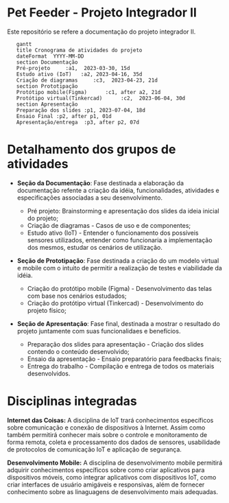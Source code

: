 # Pet Feeder - Projeto Integrador II
Este repositório se refere a documentação do projeto integrador II. 
 
 ```mermaid
    gantt
    title Cronograma de atividades do projeto
    dateFormat  YYYY-MM-DD
    section Documentação
    Pré-projeto     :a1,  2023-03-30, 15d
    Estudo ativo (IoT)   :a2, 2023-04-16, 35d
    Criação de diagramas     :c3,  2023-04-23, 21d
    section Prototipação
    Protótipo mobile(Figma)      :c1, after a2, 21d
    Protótipo virtual(Tinkercad)      :c2,  2023-06-04, 30d
    section Apresentação
    Preparação dos slides :p1, 2023-07-04, 18d
    Ensaio Final :p2, after p1, 01d
    Apresentação/entrega  :p3, after p2, 07d
``` 

# Detalhamento dos grupos de atividades

- **Seção da Documentação**: Fase destinada a elaboração da documentação refente a criação da idéia, funcionalidades, atividades e especificações associadas a seu desenvolvimento.

   - Pré projeto: Brainstorming e apresentação dos slides da ideia inicial do projeto;
   - Criação de diagramas - Casos de uso e de componentes;
   - Estudo ativo (IoT) - Entender o funcionamento dos possíveis sensores utilizados, entender como funcionaria a implementação dos mesmos, estudar os cenários de utilização.

- **Seção de Prototipação**: Fase destinada a criação do um modelo virtual e mobile com o intuito de permitir a realização de testes e viabilidade da idéia.

   - Criação do protótipo mobile (Figma) - Desenvolvimento das telas com base nos cenários estudados;
   - Criação do protótipo virtual (Tinkercad) - Desenvolvimento do projeto físico;
- **Seção de Apresentação**: Fase final, destinada a mostrar o resultado do projeto juntamente com suas funcionalidaes e benefícios.

   - Preparação dos slides para apresentação - Criação dos slides contendo o conteúdo desenvolvido;
   - Ensaio da apresentação - Ensaio preparatório para feedbacks finais;
   - Entrega do trabalho - Compilação e entrega de todos os materiais desenvolvidos.

# Disciplinas integradas
**Internet das Coisas:** 
A disciplina de IoT trará conhecimentos específicos sobre comunicação e conexão de dispositivos à Internet. Assim como também permitirá conhecer mais sobre o controle e monitoramento de forma remota, coleta e processamento dos dados de sensores, usabilidade de protocolos de comunicação IoT e aplicação de segurança.

**Desenvolvimento Mobile:**
 A disciplina de desenvolvimento mobile permitirá adquirir conhecimentos específicos sobre como criar aplicativos para dispositivos móveis, como integrar aplicativos com dispositivos IoT, como criar interfaces de usuário amigáveis e responsivas, além de fornecer conhecimento sobre as linaguagens de desenvolvimento mais adequadas.

